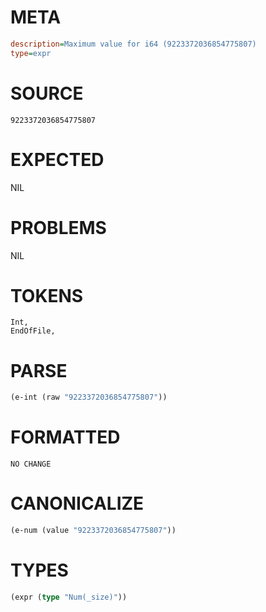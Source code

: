 # META
~~~ini
description=Maximum value for i64 (9223372036854775807)
type=expr
~~~
# SOURCE
~~~roc
9223372036854775807
~~~
# EXPECTED
NIL
# PROBLEMS
NIL
# TOKENS
~~~zig
Int,
EndOfFile,
~~~
# PARSE
~~~clojure
(e-int (raw "9223372036854775807"))
~~~
# FORMATTED
~~~roc
NO CHANGE
~~~
# CANONICALIZE
~~~clojure
(e-num (value "9223372036854775807"))
~~~
# TYPES
~~~clojure
(expr (type "Num(_size)"))
~~~
